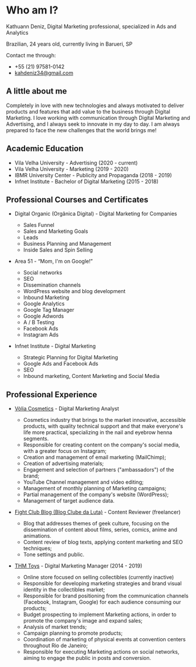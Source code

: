 # Who am I?

Kathuann Deniz, Digital Marketing professional, specialized in Ads and Analytics

Brazilian, 24 years old, currently living in Barueri, SP

Contact me through:

- +55 (21) 97581-0142
- kahdeniz34@gmail.com

## A little about me

Completely in love with new technologies and always motivated to deliver products and features that add value to the business through Digital Marketing.
I love working with communication through Digital Marketing and Advertising, and I always seek to innovate in my day to day. I am always prepared to face the new challenges that the world brings me!

## Academic Education

- Vila Velha University - Advertising (2020 - current)
- Vila Velha University - Marketing (2019 - 2020)
- IBMR University Center - Publicity and Propaganda (2018 - 2019)
- Infnet Institute - Bachelor of Digital Marketing (2015 - 2018)

## Professional Courses and Certificates

- Digital Organic (Orgânica Digital) - Digital Marketing for Companies
  - Sales Funnel
  - Sales and Marketing Goals
  - Leads
  - Business Planning and Management
  - Inside Sales and Spin Selling

- Area 51 - “Mom, I'm on Google!”
  - Social networks
  - SEO
  - Dissemination channels
  - WordPress website and blog development
  - Inbound Marketing
  - Google Analytics
  - Google Tag Manager
  - Google Adwords
  - A / B Testing
  - Facebook Ads
  - Instagram Ads

- Infnet Institute - Digital Marketing
  - Strategic Planning for Digital Marketing
  - Google Ads and Facebook Ads
  - SEO
  - Inbound marketing, Content Marketing and Social Media

## Professional Experience

- [Vòlia Cosmetics](www.voliacosmeticos.com.br) - Digital Marketing Analyst
  - Cosmetics industry that brings to the market innovative, accessible products, with quality technical support and that make everyone's life more practical, specializing in the nail and eyebrow henna segments.
  - Responsible for creating content on the company's social media, with a greater focus on Instagram;
  - Creation and management of email marketing (MailChimp);
  - Creation of advertising materials;
  - Engagement and selection of partners ("ambassadors") of the brand;
  - YouTube Channel management and video editing;
  - Management of monthly planning of Marketing campaigns;
  - Partial management of the company's website (WordPress);
  - Management of target audience data.

- [Fight Club Blog (Blog Clube da Luta)](www.clubedaluta.blog.br) - Content Reviewer (freelancer)
  - Blog that addresses themes of geek culture, focusing on the dissemination of content about films, series, comics, anime and animations.
  - Content review of blog texts, applying content marketing and SEO techniques;
  - Tone settings and public.

- [THM Toys](www.thmtoys.com.br) - Digital Marketing Manager (2014 - 2019)
  - Online store focused on selling collectibles (currently inactive)
  - Responsible for developing marketing strategies and brand visual identity in the collectibles market;
  - Responsible for brand positioning from the communication channels (Facebook, Instagram, Google) for each audience consuming our products;
  - Budget prospecting to implement Marketing actions, in order to promote the company's image and expand sales;
  - Analysis of market trends;
  - Campaign planning to promote products;
  - Coordination of marketing of physical events at convention centers throughout Rio de Janeiro;
  - Responsible for executing Marketing actions on social networks, aiming to engage the public in posts and conversion.
